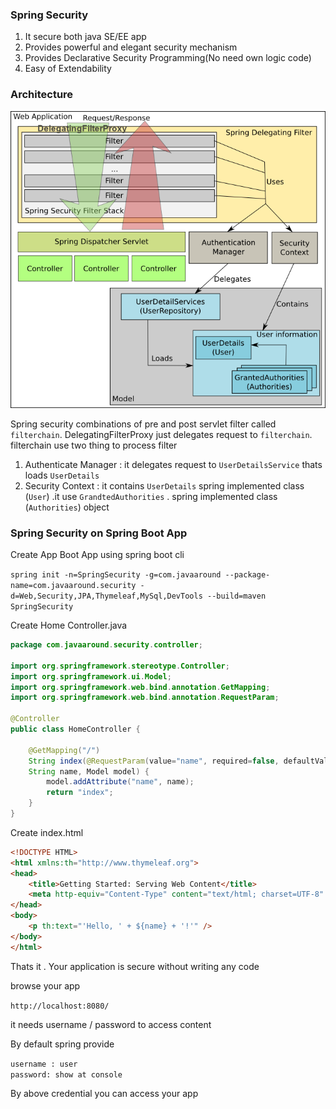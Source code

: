 ### Spring Security ###
1. It secure both java SE/EE app
2. Provides powerful and elegant security mechanism
3. Provides Declarative Security Programming(No need own logic code)
4. Easy of Extendability

### Architecture ###
![](images/spring-security-architecture.png)

Spring security combinations of pre and post servlet filter called `filterchain`. DelegatingFilterProxy just delegates request to `filterchain`. filterchain use two thing to process filter
1. Authenticate Manager : it delegates request to `UserDetailsService` thats loads `UserDetails`
2. Security Context : it contains `UserDetails` spring implemented class (`User`) .it use `GrandtedAuthorities` . spring implemented class (`Authorities`) object
### Spring Security on Spring Boot App ###

Create App Boot App using spring boot cli

`spring init -n=SpringSecurity -g=com.javaaround --package-name=com.javaaround.security -d=Web,Security,JPA,Thymeleaf,MySql,DevTools --build=maven SpringSecurity`

Create Home Controller.java

```java
package com.javaaround.security.controller;

import org.springframework.stereotype.Controller;
import org.springframework.ui.Model;
import org.springframework.web.bind.annotation.GetMapping;
import org.springframework.web.bind.annotation.RequestParam;

@Controller
public class HomeController {
	
	@GetMapping("/")
	String index(@RequestParam(value="name", required=false, defaultValue="shamim") 
	String name, Model model) {
        model.addAttribute("name", name);
		return "index";
	}
}

```

Create index.html

```html
<!DOCTYPE HTML>
<html xmlns:th="http://www.thymeleaf.org">
<head>
    <title>Getting Started: Serving Web Content</title>
    <meta http-equiv="Content-Type" content="text/html; charset=UTF-8" />
</head>
<body>
    <p th:text="'Hello, ' + ${name} + '!'" />
</body>
</html>
```

Thats it . Your application is secure without writing any code

browse your app

`http://localhost:8080/`

it needs username / password to access content

By default spring provide 

`username : user` <br>
`password: show at console`

By above credential you can access your app



